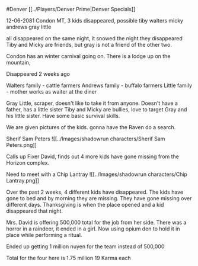 #Denver
[[../Players/Denver Prime|Denver Specials]]

12-06-2081
Condon MT,
3 kids disappeared, possible 
tiby walters
micky andrews
gray little

all disappeared on the same night, it snowed the night they disappeared
Tiby and Micky are friends, but gray is not a friend of the other two.

Condon has an winter carnival going on. There is a lodge up on the mountain, 

Disappeared 2 weeks ago

Walters family - cattle farmers
Andrews family - buffalo farmers
Little family - mother works as waiter at the diner

Gray Little, scraper, doesn't like to take it from anyone. Doesn't have a father, has a little sister
Tiby and Micky are bullies, love to target Gray and his little sister. Have some basic survival skills. 

We are given pictures of the kids. gonna have the Raven do a search.

Sherif Sam Peters
![[../Images/shadowrun characters/Sherif Sam Peters.png]]

Calls up Fixer David, finds out 4 more kids have gone missing from the Horizon complex.

Need to meet with a Chip Lantray
![[../Images/shadowrun characters/Chip Lantray.png]]

Over the past 2 weeks, 4 different kids have disappeared. The kids have gone to bed and by morning they are missing. They have gone missing over different days.
Thanksgiving is when the place opened and a kid disappeared that night. 

Mrs. David is offering 500,000 total for the job from her side. 
There was a horror in a raindeer, it ended in a girl. Now using opium den to hold it in place while performing a ritual. 

Ended up getting 1 million nuyen for the team instead of 500,000

Total for the four here is 1.75 million
19 Karma each